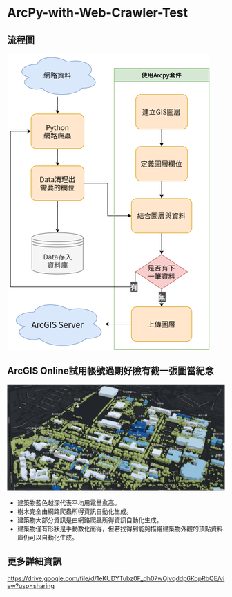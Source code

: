 # ArcPy-with-Web-Crawler-Test

## 流程圖
![](./Arcpy%20Auto%20Create%20GIS%20Layer%20Diagram.png)

## ArcGIS Online試用帳號過期好險有截一張圖當紀念
![](./Map.jpg)

* 建築物藍色越深代表平均用電量愈高。
* 樹木完全由網路爬蟲所得資訊自動化生成。
* 建築物大部分資訊是由網路爬蟲所得資訊自動化生成。
* 建築物僅有形狀是手動數化而得，但若找得到能夠描繪建築物外觀的頂點資料庫仍可以自動化生成。

## 更多詳細資訊
https://drive.google.com/file/d/1eKUDYTubz0F_dh07wQjvqddp6KopRbQE/view?usp=sharing
